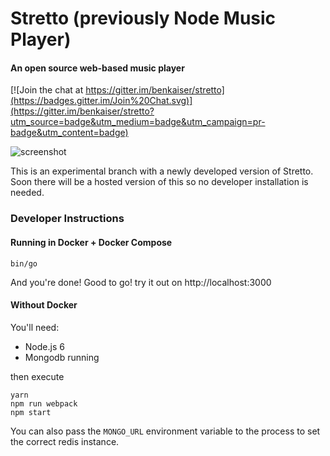 Stretto (previously Node Music Player)
=================
#### An open source web-based music player

[![Join the chat at https://gitter.im/benkaiser/stretto](https://badges.gitter.im/Join%20Chat.svg)](https://gitter.im/benkaiser/stretto?utm_source=badge&utm_medium=badge&utm_campaign=pr-badge&utm_content=badge)

![screenshot](https://cloud.githubusercontent.com/assets/608054/12073955/0b9a34c6-b0ef-11e5-83f5-04c6f3fed33c.png)

This is an experimental branch with a newly developed version of Stretto.
Soon there will be a hosted version of this so no developer installation is
needed.

### Developer Instructions

#### Running in Docker + Docker Compose

```
bin/go
```

And you're done! Good to go! try it out on http://localhost:3000

#### Without Docker

You'll need:
- Node.js 6
- Mongodb running

then execute

```
yarn
npm run webpack
npm start
```

You can also pass the `MONGO_URL` environment variable to the process to set the correct redis instance.
